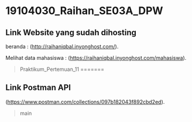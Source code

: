 # 19104030_Raihan_SE03A_DPW

## Link Website yang sudah dihosting

beranda : (http://raihaniqbal.inyonghost.com/).

Melihat data mahasiswa : (https://raihaniqbal.inyonghost.com/mahasiswa).
> Praktikum_Pertemuan_11
=======

## Link Postman API

(https://www.postman.com/collections/097b182043f892cbd2ed).


> main
